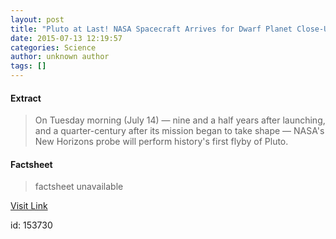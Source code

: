 ```yaml
---
layout: post
title: "Pluto at Last! NASA Spacecraft Arrives for Dwarf Planet Close-Up Tuesday"
date: 2015-07-13 12:19:57
categories: Science
author: unknown author
tags: []
---
```



#### Extract
>On Tuesday morning (July 14) — nine and a half years after launching, and a quarter-century after its mission began to take shape — NASA's New Horizons probe will perform history's first flyby of Pluto. 

#### Factsheet
>factsheet unavailable

[Visit Link](http://www.livescience.com/51529-pluto-flyby-new-horizons-closeup-tuesday.html)

id:  153730

